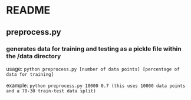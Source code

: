# README

## preprocess.py

### generates data for training and testing as a pickle file within the /data directory

usage: `python preprocess.py [number of data points] [percentage of data for training]`

example: `python preprocess.py 10000 0.7 (this uses 10000 data points and a 70-30 train-test data split)`
